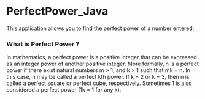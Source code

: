 # PerfectPower_Java
This application allows you to find the perfect power of a number entered.

### What is Perfect Power ?

In mathematics, a perfect power is a positive integer that can be expressed as an integer power of another positive integer. More formally, n is a perfect power if there exist natural numbers m > 1, and k > 1 such that mk = n. In this case, n may be called a perfect kth power. If k = 2 or k = 3, then n is called a perfect square or perfect cube, respectively. Sometimes 1 is also considered a perfect power (1k = 1 for any k).
